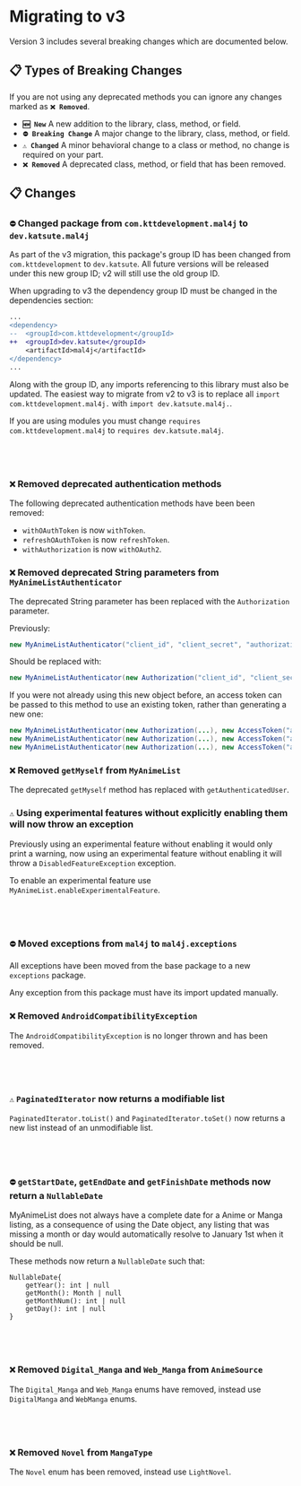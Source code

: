 # Migrating to v3

Version 3 includes several breaking changes which are documented below.

## 📋 Types of Breaking Changes

If you are not using any deprecated methods you can ignore any changes marked as **`❌ Removed`**.

 - **`🆕 New`** A new addition to the library, class, method, or field.
 - **`⛔ Breaking Change`** A major change to the library, class, method, or field.
 - **`⚠️ Changed`** A minor behavioral change to a class or method, no change is required on your part.
 - **`❌ Removed`** A deprecated class, method, or field that has been removed.

## 📋 Changes

### **`⛔`** Changed package from `com.kttdevelopment.mal4j` to `dev.katsute.mal4j`

As part of the v3 migration, this package's group ID has been changed from `com.kttdevelopment` to `dev.katsute`. All future versions will be released under this new group ID; v2 will still use the old group ID.

When upgrading to v3 the dependency group ID must be changed in the dependencies section:

```diff
...
<dependency>
--  <groupId>com.kttdevelopment</groupId>
++  <groupId>dev.katsute</groupId>
    <artifactId>mal4j</artifactId>
</dependency>
...
```

Along with the group ID, any imports referencing to this library must also be updated. The easiest way to migrate from v2 to v3 is to replace all `import com.kttdevelopment.mal4j.` with `import dev.katsute.mal4j.`.

If you are using modules you must change `requires com.kttdevelopment.mal4j` to `requires dev.katsute.mal4j`.

## &nbsp;

### **`❌`** Removed deprecated authentication methods

The following deprecated authentication methods have been been removed:

 - `withOAuthToken` is now `withToken`.
 - `refreshOAuthToken` is now `refreshToken`.
 - `withAuthorization` is now `withOAuth2`.

### **`❌`** Removed deprecated String parameters from `MyAnimeListAuthenticator`

The deprecated String parameter has been replaced with the `Authorization` parameter.

Previously:

```java
new MyAnimeListAuthenticator("client_id", "client_secret", "authorization_code", "PKCE_code_challenge");
```

Should be replaced with:

```java
new MyAnimeListAuthenticator(new Authorization("client_id", "client_secret", "authorization_code", "PKCE_code_challenge"));
```

If you were not already using this new object before, an access token can be passed to this method to use an existing token, rather than generating a new one:

```java
new MyAnimeListAuthenticator(new Authorization(...), new AccessToken("access_token");
new MyAnimeListAuthenticator(new Authorization(...), new AccessToken("access_token", "refresh_token");
new MyAnimeListAuthenticator(new Authorization(...), new AccessToken("access_token", "refresh_token", 1640995200);
```

### **`❌`** Removed `getMyself` from `MyAnimeList`

The deprecated `getMyself` method has replaced with `getAuthenticatedUser`.

### **`⚠️`** Using experimental features without explicitly enabling them will now throw an exception

Previously using an experimental feature without enabling it would only print a warning, now using an experimental feature without enabling it will throw a `DisabledFeatureException` exception.

To enable an experimental feature use `MyAnimeList.enableExperimentalFeature`.

## &nbsp;

### **`⛔`** Moved exceptions from `mal4j` to `mal4j.exceptions`

All exceptions have been moved from the base package to a new `exceptions` package.

Any exception from this package must have its import updated manually.

### **`❌`** Removed `AndroidCompatibilityException`

The `AndroidCompatibilityException` is no longer thrown and has been removed.

## &nbsp;

### **`⚠️`** `PaginatedIterator` now returns a modifiable list

`PaginatedIterator.toList()` and `PaginatedIterator.toSet()` now returns a new list instead of an unmodifiable list.

## &nbsp;

### **`⛔`** `getStartDate`, `getEndDate` and `getFinishDate` methods now return a `NullableDate`

MyAnimeList does not always have a complete date for a Anime or Manga listing, as a consequence of using the Date object, any listing that was missing a month or day would automatically resolve to January 1st when it should be null.

These methods now return a `NullableDate` such that:

```
NullableDate{
    getYear(): int | null
    getMonth(): Month | null
    getMonthNum(): int | null
    getDay(): int | null
}
```

## &nbsp;

### **`❌`** Removed `Digital_Manga` and `Web_Manga` from `AnimeSource`

The `Digital_Manga` and `Web_Manga` enums have removed, instead use `DigitalManga` and `WebManga` enums.

## &nbsp;

### **`❌`** Removed `Novel` from `MangaType`

The `Novel` enum has been removed, instead use `LightNovel`.